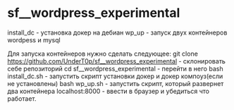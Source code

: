 # sf__wordpress_experimental
install_dc - установка докер на дебиан
wp_up - запуск двух контейнеров wordpess и mysql

Для запуска контейнеров нужно сделать следующее:
git clone https://github.com/UnderT0p/sf__wordpress_experimental - склонировать себе репозиторий
cd sf__wordpress_experimental - перейти в него
bash install_dc.sh - запустить скрипт установки докер и докер компоуз(если не установлены)
bash  wp_up.sh  - запустить скрипт, который развернет два контейнера
localhost:8000 - ввести в браузер и убедиться что работает.
